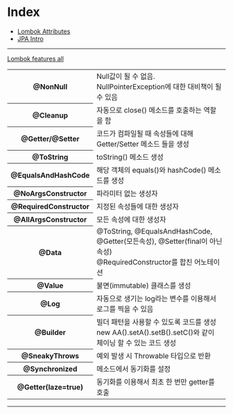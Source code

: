 # Index

- <a href="#lombok">Lombok Attributes</a>
- <a href="https://github.com/zacscoding/spring-boot-book/blob/master/jpa.md">JPA Intro</a>

---



<div id="lombok"></div>

<a href="https://projectlombok.org/features/all">Lombok features all </a>

<table>
  <tr>
    <th>@NonNull</th>
    <td>Null값이 될 수 없음. NullPointerException에 대한 대비책이 될 수 있음</td>
  </tr>
  <tr>
    <th>@Cleanup</th>
    <td>자동으로 close() 메소드를 호출하는 역할을 함</td>
  </tr>
  <tr>
    <th>@Getter/@Setter</th>
    <td>코드가 컴파일될 때 속성들에 대해 Getter/Setter 메소드 들을 생성</td>
  </tr>
  <tr>
    <th>@ToString</th>
    <td>toString() 메소드 생성</td>
  <tr>
    <th>@EqualsAndHashCode</th>
    <td>해당 객체의 equals()와 hashCode() 메소드를 생성</td>
  </tr>  
  <tr>
    <th>@NoArgsConstructor</th>
    <td>파라미터 없는 생성자</td>
  </tr>
  <tr>
    <th>@RequiredConstructor</th>
    <td>지정된 속성들에 대한 생성자</td>
  </tr>
  <tr>
    <th>@AllArgsConstructor</th>
    <td>모든 속성에 대한 생성자</td>
  </tr>
  <tr>
    <th>@Data</th>
    <td>@ToString, @EqualsAndHashCode, @Getter(모든속성), @Setter(final이 아닌 속성) <br />
        @RequiredConstructor를 합친 어노테이션
    </td>
  </tr>
  <tr>
    <th>@Value</th>
    <td>불면(immutable) 클래스를 생성</td>
  </tr>
  <tr>
    <th>@Log</th>
    <td>자동으로 생기는 log라는 변수를 이용해서 로그를 찍을 수 있음</td>
  </tr>
  <tr>
    <th>@Builder</th>
    <td>빌더 패턴을 사용할 수 있도록 코드를 생성 <br>
        new AA().setA().setB().setC()와 같이 체이닝 할 수 있는 코드 생성
    </td>
  </tr>
  <tr>
    <th>@SneakyThrows</th>
    <td>예외 발생 시 Throwable 타입으로 반환</td>
  </tr>
  <tr>
    <th>@Synchronized</th>
    <td>메소드에서 동기화를 설정</td>
  </tr>
  <tr>
    <th>@Getter(laze=true)</th>
    <td>동기화를 이용해서 최초 한 번만 getter를 호출</td>
  </tr>  
</table>

---
